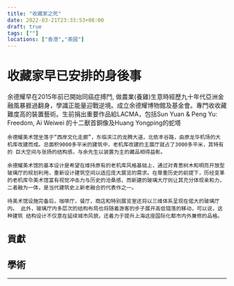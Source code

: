 ```yaml
---
title: "收藏家之死"
date: 2022-03-21T23:33:53+08:00
draft: true
tags: [""]
locations: ["香港","美國"]
---
```

# 收藏家早已安排的身後事
余德耀早在2015年前已開始同癌症搏鬥, 做農業(養雞)生意時經歷九十年代亞洲金融風暴捱過翻身，學識正能量迎戰逆境。成立余德耀博物館及基金會。專門收收藏難度高的裝置藝術。生前捐出重要作品給LACMA，包括Sun Yuan & Peng Yu: Freedom, Ai Weiwei 的十二獸首銅像及Huang Yongping的蛇塔

```
余德耀美术馆坐落于“西岸文化走廊”，东临滨江的龙腾大道，北依丰谷路，由原龙华机场的大
机库改建而成。总面积9000多平米的建筑中，老机库改建的主展厅就占了3000多平米，其特有的 巨大空间与张扬的结构感，与余先生以装置为主的藏品相得益彰。

余德耀美术馆的基本设计是希望在维持原有的老机库风格基础上，通过对青葱树木和明亮开放型 玻璃厅的规划利用，重新设计建筑空间以适应庞大展览的需求。在尊重历史的前提下，历经变革 的老机库令美术馆富有视觉冲击力与历史的沧桑感，而新建的玻璃大厅则让其充分体现亲和力， 二者融为一体，是当代建筑史上新老融合的代表作之一。

待美术馆设施完备后，咖啡厅，餐厅，商店和特别展览室还将以三维体系呈现在偌大的玻璃厅内。 此外，玻璃厅内多层次的结构布局也将随着游客的步子展开高低错落的移动，可以说，这种建筑 结构设计不仅意在延续城市风貌，还着力于提升上海这座国际化都市内外兼修的品格。
```
## 貢獻

## 學術

----
   